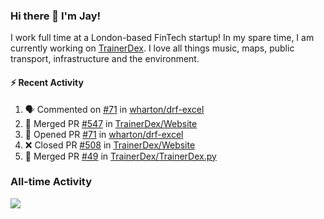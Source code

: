 ### Hi there 👋 I'm Jay!
I work full time at a London-based FinTech startup! In my spare time, I am currently working on [TrainerDex](https://www.github.com/TrainerDex). I love all things music, maps, public transport, infrastructure and the environment.

#### :zap: Recent Activity
<!--START_SECTION:activity-->
1. 🗣 Commented on [#71](https://github.com/wharton/drf-excel/issues/71) in [wharton/drf-excel](https://github.com/wharton/drf-excel)
2. 🎉 Merged PR [#547](https://github.com/TrainerDex/Website/pull/547) in [TrainerDex/Website](https://github.com/TrainerDex/Website)
3. 💪 Opened PR [#71](https://github.com/wharton/drf-excel/pull/71) in [wharton/drf-excel](https://github.com/wharton/drf-excel)
4. ❌ Closed PR [#508](https://github.com/TrainerDex/Website/pull/508) in [TrainerDex/Website](https://github.com/TrainerDex/Website)
5. 🎉 Merged PR [#49](https://github.com/TrainerDex/TrainerDex.py/pull/49) in [TrainerDex/TrainerDex.py](https://github.com/TrainerDex/TrainerDex.py)
<!--END_SECTION:activity-->


### All-time Activity
[<img src="https://github-readme-stats.vercel.app/api/wakatime?username=TurnrDev&layout=compact" />](https://wakatime.com/@TurnrDev)  
